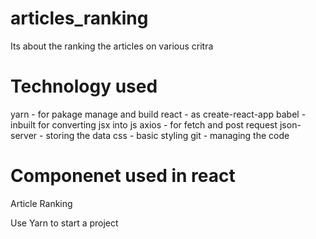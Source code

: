 # articles_ranking
Its about the ranking the articles on various critra 

# Technology used
yarn - for pakage manage and build
react - as create-react-app
babel - inbuilt for converting jsx into js
axios - for fetch and post request
json-server - storing the data
css - basic styling
git - managing the code

# Componenet used in react
Article
Ranking

Use Yarn to start a project

